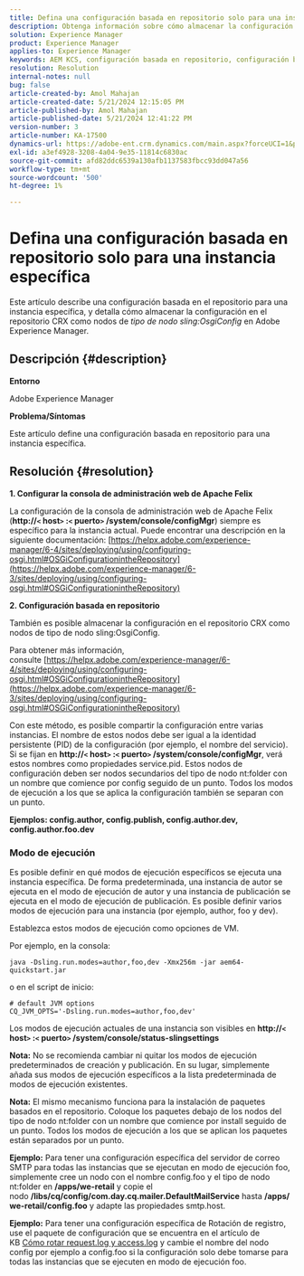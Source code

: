 ```yaml
---
title: Defina una configuración basada en repositorio solo para una instancia específica
description: Obtenga información sobre cómo almacenar la configuración en el repositorio CRX como nodos de tipo de nodo sling:OsgiConfig en Adobe Experience Manager.
solution: Experience Manager
product: Experience Manager
applies-to: Experience Manager
keywords: AEM KCS, configuración basada en repositorio, configuración basada en repositorio, consola de administración web Apache Felix
resolution: Resolution
internal-notes: null
bug: false
article-created-by: Amol Mahajan
article-created-date: 5/21/2024 12:15:05 PM
article-published-by: Amol Mahajan
article-published-date: 5/21/2024 12:41:22 PM
version-number: 3
article-number: KA-17500
dynamics-url: https://adobe-ent.crm.dynamics.com/main.aspx?forceUCI=1&pagetype=entityrecord&etn=knowledgearticle&id=fd72e8bc-6b17-ef11-9f8a-6045bd006c82
exl-id: a3ef4928-3208-4a04-9e35-11814c6830ac
source-git-commit: afd82ddc6539a130afb1137583fbcc93dd047a56
workflow-type: tm+mt
source-wordcount: '500'
ht-degree: 1%

---
```


# Defina una configuración basada en repositorio solo para una instancia específica


Este artículo describe una configuración basada en el repositorio para una instancia específica, y detalla cómo almacenar la configuración en el repositorio CRX como nodos de *tipo de nodo sling:OsgiConfig* en Adobe Experience Manager.

## Descripción {#description}


<b>Entorno</b>

Adobe Experience Manager

<b>Problema/Síntomas</b>

Este artículo define una configuración basada en repositorio para una instancia específica.


## Resolución {#resolution}

<b>1. Configurar la consola de administración web de Apache Felix</b>


La configuración de la consola de administración web de Apache Felix (<b>http://`<` host`>` :`<` puerto`>` /system/console/configMgr</b>) siempre es específico para la instancia actual.
Puede encontrar una descripción en la siguiente documentación: [https://helpx.adobe.com/experience-manager/6-4/sites/deploying/using/configuring-osgi.html#OSGiConfigurationintheRepository](https://helpx.adobe.com/experience-manager/6-3/sites/deploying/using/configuring-osgi.html#OSGiConfigurationintheRepository)


<b>2. Configuración basada en repositorio</b>


También es posible almacenar la configuración en el repositorio CRX como nodos de tipo de nodo sling:OsgiConfig.

Para obtener más información, consulte [https://helpx.adobe.com/experience-manager/6-4/sites/deploying/using/configuring-osgi.html#OSGiConfigurationintheRepository](https://helpx.adobe.com/experience-manager/6-3/sites/deploying/using/configuring-osgi.html#OSGiConfigurationintheRepository)

Con este método, es posible compartir la configuración entre varias instancias.
El nombre de estos nodos debe ser igual a la identidad persistente (PID) de la configuración (por ejemplo, el nombre del servicio). Si se fijan en <b>http://`<` host`>` :`<` puerto`>` /system/console/configMgr</b>, verá estos nombres como propiedades service.pid. Estos nodos de configuración deben ser nodos secundarios del tipo de nodo nt:folder con un nombre que comience por config seguido de un punto. Todos los modos de ejecución a los que se aplica la configuración también se separan con un punto.

<b>Ejemplos: config.author, config.publish, config.author.dev, config.author.foo.dev</b>



### <b>Modo de ejecución</b>

Es posible definir en qué modos de ejecución específicos se ejecuta una instancia específica. De forma predeterminada, una instancia de autor se ejecuta en el modo de ejecución de autor y una instancia de publicación se ejecuta en el modo de ejecución de publicación. Es posible definir varios modos de ejecución para una instancia (por ejemplo, author, foo y dev).

Establezca estos modos de ejecución como opciones de VM.

Por ejemplo, en la consola:


```
java -Dsling.run.modes=author,foo,dev -Xmx256m -jar aem64-quickstart.jar
```


o en el script de inicio:


```
# default JVM options
CQ_JVM_OPTS='-Dsling.run.modes=author,foo,dev'
```


Los modos de ejecución actuales de una instancia son visibles en <b>http://`<` host`>` :`<` puerto`>` /system/console/status-slingsettings</b>

<b>Nota:</b> No se recomienda cambiar ni quitar los modos de ejecución predeterminados de creación y publicación. En su lugar, simplemente añada sus modos de ejecución específicos a la lista predeterminada de modos de ejecución existentes.

<b>Nota:</b> El mismo mecanismo funciona para la instalación de paquetes basados en el repositorio. Coloque los paquetes debajo de los nodos del tipo de nodo nt:folder con un nombre que comience por install seguido de un punto. Todos los modos de ejecución a los que se aplican los paquetes están separados por un punto.

<b>Ejemplo:</b> Para tener una configuración específica del servidor de correo SMTP para todas las instancias que se ejecutan en modo de ejecución foo, simplemente cree un nodo con el nombre config.foo y el tipo de nodo nt:folder en <b>/apps/we-retail</b> y copie el nodo <b>/libs/cq/config/com.day.cq.mailer.DefaultMailService</b> hasta <b>/apps/we-retail/config.foo</b> y adapte las propiedades smtp.host.

<b>Ejemplo:</b> Para tener una configuración específica de Rotación de registro, use el paquete de configuración que se encuentra en el artículo de KB [Cómo rotar request.log y access.log](https://helpx.adobe.com/experience-manager/kb/HowToRotateRequestAndAccessLog.html "Cómo rotar request.log y access.log ") y cambie el nombre del nodo config por ejemplo a config.foo si la configuración solo debe tomarse para todas las instancias que se ejecuten en modo de ejecución foo.

